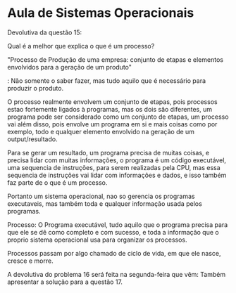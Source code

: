 # Aula de Sistemas Operacionais

Devolutiva da questão 15:

Qual é a melhor que explica o que é um processo?

"Processo de Produção de uma empresa: conjunto de etapas e elementos envolvidos para a geração de um produto"

: Não somente o saber fazer, mas tudo aquilo que é necessário para produzir o produto.

O processo realmente envolvem um conjunto de etapas, pois processos estao fortemente ligados à programas, mas os dois sâo diferentes, um programa pode ser considerado como um conjunto de etapas, um processo vai além disso, pois envolve um programa em si e mais coisas como por exemplo, todo e qualquer elemento envolvido na geração de um output/resultado.

Para se gerar um resultado, um programa precisa de muitas coisas, e precisa lidar com muitas informações, o programa é um código executável, uma sequencia de instruções, para serem realizadas pela CPU, mas essa sequencia de instruções vai lidar com informações e dados, e isso também faz parte de o que é um processo.

Portanto um sistema operacional, nao so gerencia os programas executaveis, mas também toda e qualquer informação usada pelos programas.

Processo: O Programa executável, tudo aquilo que o programa precisa para que ele se dê como completo e com sucesso, e toda a informação que o proprio sistema operacional usa para organizar os processos.

Processos passam por algo chamado de ciclo de vida, em que ele nasce, cresce e morre.

A devolutiva do problema 16 será feita na segunda-feira que vêm: Também apresentar a solução para a questão 17.
